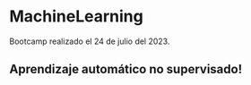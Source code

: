 # MachineLearning
Bootcamp realizado el 24 de julio del 2023.

## Aprendizaje automático no supervisado!